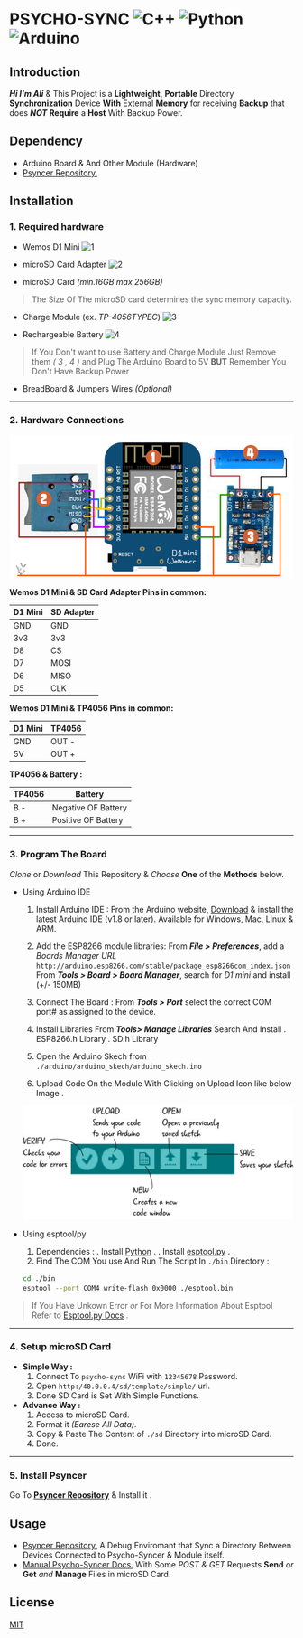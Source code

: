 
# PSYCHO-SYNC ![C++](https://img.shields.io/badge/C++-darkblue?logo=cplusplus&logoColor=white) ![Python](https://img.shields.io/badge/Python-darkgreen?logo=python&logoColor=white) ![Arduino](https://img.shields.io/badge/Arduino-blue?logo=arduino&logoColor=white)

  

## Introduction

  

***Hi I'm Ali*** & This Project is a **Lightweight**, **Portable** Directory **Synchronization** Device **With** External **Memory** for receiving **Backup** that does ***NOT***  **Require** a **Host** With Backup Power.

  

 ## Dependency
 

 - Arduino Board  & And Other Module (Hardware)
 - [Psyncer Repository.](https://github.com/aliamdevs/psyncer/)

## Installation

  

### 1. Required hardware

  

  

- Wemos D1 Mini ![1](https://img.shields.io/badge/1-orange)

  

- microSD Card Adapter ![2](https://img.shields.io/badge/2-orange)

  

- microSD Card *(min.16GB max.256GB)*

  

> The Size Of The microSD card determines the sync memory capacity.

  

- Charge Module (ex. _TP-4056TYPEC_) ![3](https://img.shields.io/badge/3-orange)

  

- Rechargeable ‌Battery ![4](https://img.shields.io/badge/4-orange)

  

> If You Don't want to use Battery and Charge Module Just Remove them *( 3 , 4 )* and Plug The Arduino Board to 5V **BUT** Remember You Don't Have Backup Power

  

- BreadBoard & Jumpers Wires *(Optional)*

  

___

  

### 2. Hardware Connections

  

  

![Hardware Connections](/arduino/circuit/CONNECTIONS.jpg)

  

**Wemos D1 Mini & SD Card Adapter Pins in common:**

  

| D1 Mini | SD Adapter |
|--|--|
| GND | GND|
| 3v3 | 3v3|
| D8| CS|
| D7 | MOSI|
| D6 | MISO|
| D5 | CLK|

  

  

**Wemos D1 Mini & TP4056 Pins in common:**

  

  

| D1 Mini | TP4056 |
|--|--|
| GND | OUT -|
| 5V | OUT +|

  

  

**TP4056 & Battery :**

  

  

| TP4056 | Battery |
|--|--|
| B - | Negative OF Battery|
| B + | Positive OF Battery|

  

___

  

### 3. Program The Board
	
*Clone* or *Download* This Repository 
& *Choose* **One** of the **Methods** below.

 - Using Arduino IDE
	1.  Install Arduino IDE :
	From the Arduino website,  [Download](https://www.arduino.cc/en/Main/OldSoftwareReleases)  & install the latest Arduino IDE (v1.8 or later). Available for Windows, Mac, Linux & ARM.
	
	2. Add the ESP8266 module libraries:
	From  _**File > Preferences**_, add a  _Boards Manager URL_  `http://arduino.esp8266.com/stable/package_esp8266com_index.json`
	From _**Tools > Board > Board Manager**_, search for _D1 mini_ and install (+/- 150MB)
	
	3. Connect The Board :
	From  _**Tools > Port**_  select the correct COM port# as assigned to the device.
	
	4. Install Libraries From  _**Tools> Manage Libraries**_ Search And Install 
	. ESP8266.h Library
	. SD.h Library
	
	5. Open the Arduino Skech from ` ./arduino/arduino_skech/arduino_skech.ino`
	
	6. Upload Code On the Module With Clicking on Upload Icon like below Image .

	![Sketch](/arduino/circuit/Sketch.jpg)

 - Using esptool/py
    1. Dependencies :
    . Install [Python](https://www.python.org/) .
    . Install [esptool.py](https://github.com/espressif/esptool?tab=readme-ov-file) .
    2. Find The COM You use And Run The Script In `./bin` Directory :
    ```bash
    cd ./bin
    esptool --port COM4 write-flash 0x0000 ./esptool.bin
    ```
	
> If You Have Unkown Error *or* For More Information About Esptool Refer to 		[Esptool.py Docs](https://docs.espressif.com/projects/esptool/en/latest/esp32/esptool/basic-commands.html) .

---
### 4. Setup microSD Card
- **Simple Way :**
	1. Connect To `psycho-sync`  WiFi with `12345678` Password.
	2. Open `http:/40.0.0.4/sd/template/simple/` url.
	3. Done SD Card is Set With Simple Functions.
- **Advance Way :**
    1. Access to microSD Card.
    2. Format it *(Earese All Data)*.
    3. Copy & Paste The Content of `./sd` Directory into microSD Card.
    4. Done.
---
### 5. Install Psyncer
Go To [**Psyncer Repository**](https://github.com/aliamdevs/psyncer/) & Install it .

## Usage

 - [Psyncer Repository.](https://github.com/aliamdevs/psyncer/)
		A Debug Enviromant that Sync a Directory Between Devices Connected to Psycho-Syncer & Module itself.
 - [Manual Psycho-Syncer Docs.](./docs/README.md)
 With Some *POST & GET* Requests **Send** *or* **Get** *and* **Manage** Files in microSD Card.

## License

[MIT](./LICENSE.txt)